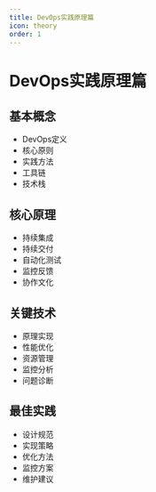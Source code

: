 ```yaml
---
title: DevOps实践原理篇
icon: theory
order: 1
---
```


# DevOps实践原理篇

## 基本概念
- DevOps定义
- 核心原则
- 实践方法
- 工具链
- 技术栈

## 核心原理
- 持续集成
- 持续交付
- 自动化测试
- 监控反馈
- 协作文化

## 关键技术
- 原理实现
- 性能优化
- 资源管理
- 监控分析
- 问题诊断

## 最佳实践
- 设计规范
- 实现策略
- 优化方法
- 监控方案
- 维护建议
